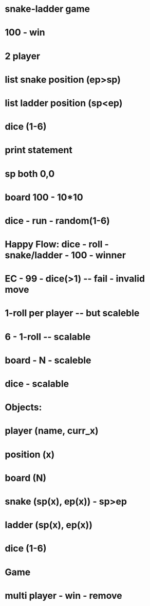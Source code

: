 # snake-ladder game 
# 100 - win

# 2 player
# list snake position (ep>sp)
# list ladder position (sp<ep)
# dice (1-6)

# print statement

# sp both 0,0
# board 100 - 10*10
# dice - run - random(1-6)

# Happy Flow: dice - roll - snake/ladder - 100 - winner
# EC - 99 - dice(>1) -- fail - invalid move

# 1-roll per player -- but scaleble
# 6 - 1-roll -- scalable

# board - N - scaleble
# dice - scalable

# Objects:
# player (name, curr_x)
# position (x)
# board (N)
# snake (sp(x), ep(x)) - sp>ep
# ladder (sp(x), ep(x))
# dice (1-6)

# Game

# multi player - win - remove